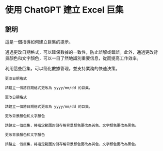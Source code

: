 # 使用 ChatGPT 建立 Excel 巨集

## 說明
這是一個指導如何建立巨集的提示。

通過更改日期格式，可以確保數據的一致性，防止誤解或錯誤。此外，通過更改背景顏色和文字顏色，可以一目了然地識別重要信息，從而提高工作效率。

利用這些巨集，可以簡化數據管理，並支持業務的快速決策。

```plaintext
更改日期格式

請建立一個將日期格式更改為 yyyy/mm/dd 的巨集。
```

```plaintext
更改日期格式

請建立一個將日期格式更改為 yyyy/mm/dd 的巨集。
```

```plaintext
更改背景顏色和文字顏色

請建立一個巨集，將指定範圍的儲存格背景顏色更改為黃色，文字顏色更改為黑色。
```

```plaintext
更改背景顏色和文字顏色

請建立一個巨集，將指定範圍的儲存格背景顏色更改為黃色，文字顏色更改為黑色。
